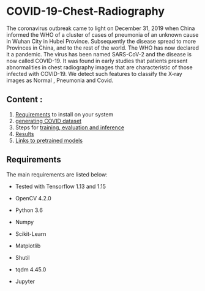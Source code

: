 # COVID-19-Chest-Radiography
The coronavirus outbreak came to light on December 31, 2019 when China informed the WHO of a cluster of cases of pneumonia of an unknown cause in Wuhan City in Hubei Province. Subsequently the disease spread to more Provinces in China, and to the rest of the world. The WHO has now declared it a pandemic. The virus has been named SARS-CoV-2 and the disease is now called COVID-19.
It was found in early studies that patients present abnormalities in chest radiography images that are characteristic of those infected with COVID-19. We detect such features to classify the X-ray images as Normal , Pneumonia and Covid.

## Content :
1. [Requirements](#requirements) to install on your system
2. [generating COVID dataset](data/README.md)
3. Steps for [training, evaluation and inference](docs/train_eval_inference.md)
4. [Results](#results)
5. [Links to pretrained models](docs/models.md)

## Requirements

The main requirements are listed below:

* Tested with Tensorflow 1.13 and 1.15
* OpenCV 4.2.0
* Python 3.6
* Numpy
* Scikit-Learn
* Matplotlib
* Shutil
* tqdm 4.45.0 

* Jupyter



